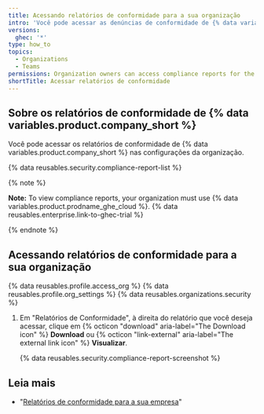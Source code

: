 ```yaml
---
title: Acessando relatórios de conformidade para a sua organização
intro: 'Você pode acessar as denúncias de conformidade de {% data variables.product.company_short %}, como nossos relatórios SOC e auto-avaliação da Cloud Security Alliance CAIQ (CSA CAIQ), para a sua organização.'
versions:
  ghec: '*'
type: how_to
topics:
  - Organizations
  - Teams
permissions: Organization owners can access compliance reports for the organization.
shortTitle: Acessar relatórios de conformidade
---
```


## Sobre os relatórios de conformidade de {% data variables.product.company_short %}

Você pode acessar os relatórios de conformidade de {% data variables.product.company_short %} nas configurações da organização.

{% data reusables.security.compliance-report-list %}


{% note %}

**Note:** To view compliance reports, your organization must use {% data variables.product.prodname_ghe_cloud %}. {% data reusables.enterprise.link-to-ghec-trial %}

{% endnote %}

## Acessando relatórios de conformidade para a sua organização

{% data reusables.profile.access_org %}
{% data reusables.profile.org_settings %}
{% data reusables.organizations.security %}
1. Em "Relatórios de Conformidade", à direita do relatório que você deseja acessar, clique em {% octicon "download" aria-label="The Download icon" %} **Download** ou {% octicon "link-external" aria-label="The external link icon" %} **Visualizar**.

   {% data reusables.security.compliance-report-screenshot %}

## Leia mais

- "[Relatórios de conformidade para a sua empresa](/admin/overview/accessing-compliance-reports-for-your-enterprise)"
